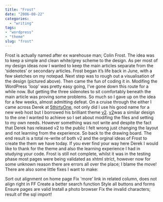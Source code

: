 ```yaml
---
title: "Frost"
date: "2006-08-22"
categories:
  - "writing"
tags:
- "wordpress"
- "theme"
slug: "frost"
---
```


 <!-- [![Frost][image-1]][1] -->
Frost is actually named after ex warehouse man; Colin Frost. The idea was to keep a simple and clean white/grey scheme to the design. As per most of my design ideas now I wanted to keep the main articles separate from the ‘sidenotes’ or secondary articles. Frost began it’s life back in June, with a few sketches on my notepad. Next step was to rough out a visualisation of the design (pictured above). Then came the fun of coding it in. Modifing the WordPress 'loop’ was pretty easy going, I’ve gone down this route for a while now. But getting the three sidenotes to sit comfortably beneath the main article was proving some problems. So much so I gave up on the idea for a few weeks, almost admitting defeat. On a cruise through the either I came across Derek at [5thirtyOne][2], not only did I use his good name for a new web host but I borrowed his brilliant theme [v2][3]. [v2][4]was a similar design to the one I wanted to achieve so I set about modifing the files and setting to my own needs. However something was not write and despite the fact that Derek has released v2 to the public I felt wrong just changing the layout and not learning from the experience. So back to the drawing board. The end result is a total re-write of both v2 and the orginal ideas of Frost to create the them we have today. If you ever find your way here Derek I would like to thank for the theme and also the learning experience I had in studying your code. Frost is still not complete, whilst it was in the testing phase most pages were being validated as xhtml strict, however now for some unknown reason there are errors all over the place; I blame the move! There are also some little fixes I want to make:

Sort out alignment on home page Fix 'more’ link in related column, does not align right in FF Create a better search function Style all buttons and forms Ensure pages are valid Install a photo browser Fix the invalid characters; result of the sql import!

[1]:	https://www.flickr.com/photos/funkylarma/183898057/ "Frost"
[2]:	https://5thirtyone.com
[3]:	https://5thirtyone.com/5thirtyonev2/
[4]:	https://5thirtyone.com/5thirtyonev2/

[image-1]:	/images/183898057_87a8658175_m.jpg
